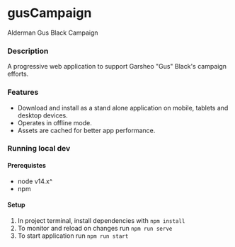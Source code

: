 # gusCampaign

Alderman Gus Black Campaign

### Description

A progressive web application to support Garsheo "Gus" Black's campaign efforts.

### Features

- Download and install as a stand alone application on mobile, tablets and desktop devices.
- Operates in offline mode.
- Assets are cached for better app performance.

### Running local dev

#### Prerequistes

- node v14.x^
- npm

#### Setup

1. In project terminal, install dependencies with `npm install`
2. To monitor and reload on changes run `npm run serve`
3. To start application run `npm run start`
